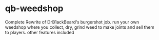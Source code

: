 # qb-weedshop
Complete Rewrite of DrB1ackBeard's burgershot job. run your own weedshop where you collect, dry, grind weed to make joints and sell them to players. other features included
